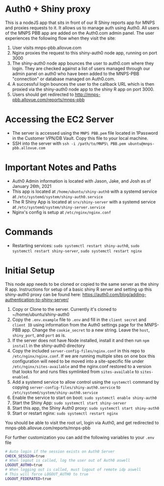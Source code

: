 # Auth0 + Shiny proxy
This is a nodeJS app that sits in front of our R Shiny reports app for MNPS and proxies requests to it. It allows us to manage auth using Auth0. All users of the MNPS PBB app are added on the Auth0.com admin panel. The user experiences the following flow when they visit the site:

1. User visits mnps-pbb.allovue.com
2. Nginx proxies the request to this shiny-auth0 node app, running on port 3000
3. The shiny-auth0 node app bounces the user to auth0.com where they login. They are checked against a list of users managed through our admin panel on auth0 who have been added to the MNPS-PBB "connection" or database managed on Auth0.com. 
4. A successful login bounces the user to the callback URL which is then proxied via the shiny-auth0 node app to the shiny R app on port 3000.
5. Users should get redirected to http://mnps-pbb.allovue.com/reports/mnps-pbb


# Accessing the EC2 Server

* The server is accessed using the `MNPS PBB.pem` file located in 1Password in the Customer VPN/DB Vault. Copy this file to your local machine.
* SSH into the server with `ssh -i /path/to/MNPS\ PBB.pem ubuntu@mnps-pbb.allovue.com`

# Important Notes and Paths

*  Auth0 Admin information is located with Jason, Jake, and Josh as of January 26th, 2021
*  This app is located at `/home/ubuntu/shiny-auth0` with a systemd service at `/etc/systemd/system/shiny-auth0.service` 
*  The R Shiny App is located at `srv/shiny-server` with a systemd service at `/etc/systemd/system/shiny-server.service`
*  Nginx's config is setup at `/etc/nginx/nginx.conf`

# Commands

* Restarting services: `sudo systemctl restart shiny-auth0`, `sudo systemctl restart shiny-server`, `sudo systemctl restart nginx`

# Initial Setup

This node app needs to be cloned or copied to the same server as the shiny R app. Instructions for setup of a basic shiny R server and setting up this shiny-auth0 proxy can be found here: https://auth0.com/blog/adding-authentication-to-shiny-server/

1. Copy or Clone to the server. Currently it's cloned to ~/home/ubuntu/shiny-auth0
2. Copy the `.env.example` file to `.env` and fill in the `client secret` and `client ID` using information from the Auth0 settings page for the MNPS-PBB app. Change the `cookie_secret` to a new string. Leave the `host`, `shiny_port`, and `port` as is.
3. If the server does not have Node installed, install it and then run `npm install` in the shiny-auth0 directory
4. Copy the included `server-config-files/nginx.conf` in this repo to `/etc/nginx/nginx.conf`. If we are running multiple sites on one box this configuration will need to be moved into a site-specific file under `/etc/nginx/sites-available` and the nginx.conf restored to a version that looks for and runs files symlinked from `sites-available` to `sites-enabled`.
5. Add a systemd service to allow control using the `systemctl` command by copying `server-config-files/shiny-auth0.service` to `/etc/systemd/system/shiny-auth0.service`
6. Enable the service to start on boot: `sudo systemctl enable shiny-auth0`
7. Start the Shiny App: `sudo systemctl start shiny-server`
8. Start this app, the Shiny Auth0 proxy: `sudo systemctl start shiny-auth0`
9. Start or restart nginx: `sudo systemctl restart nginx`

You should be able to visit the root url, login via Auth0, and get redirected to mnps-pbb.allovue.com/reports/mnps-pbb

For further customization you can add the following variables to your `.env` file

```bash
# Auto login if the session exists on Auth0 Server
CHECK_SESSION=true
# When logout is called, log the user out of Auth0 aswell
LOGOUT_AUTH0=true
# When logging out is called, must logout of remote idp aswell
# This will force LOGOUT_AUTH0 to true
LOGOUT_FEDERATED=true
```
